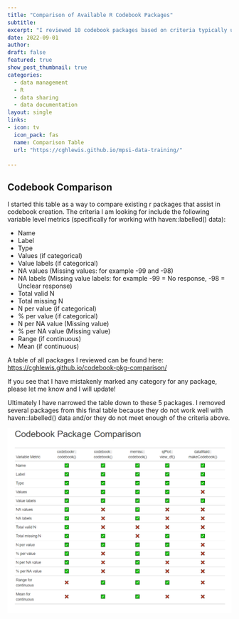 ```yaml
---
title: "Comparison of Available R Codebook Packages"
subtitle: 
excerpt: "I reviewed 10 codebook packages based on criteria typically useful in creating a codebook for purposes such as data sharing and created a table to compare each packages functionality."
date: 2022-09-01 
author:
draft: false
featured: true
show_post_thumbnail: true
categories:
  - data management
  - R
  - data sharing
  - data documentation
layout: single
links:
- icon: tv
  icon_pack: fas
  name: Comparison Table
  url: "https://cghlewis.github.io/mpsi-data-training/"

---
```


## Codebook Comparison

I started this table as a way to compare existing r packages that assist in codebook creation. The criteria I am looking for include the following variable level metrics (specifically for working with haven::labelled() data):

+ Name
+ Label
+ Type
+ Values (if categorical)
+ Value labels (if categorical)
+ NA values (Missing values: for example -99 and -98)
+ NA labels (Missing value labels: for example -99 = No response, -98 = Unclear response)
+ Total valid N
+ Total missing N
+ N per value (if categorical)
+ % per value (if categorical)
+ N per NA value (Missing value)
+ % per NA value (Missing value)
+ Range (if continuous)
+ Mean (if continuous)

A table of all packages I reviewed can be found here: https://cghlewis.github.io/codebook-pkg-comparison/

If you see that I have mistakenly marked any category for any package, please let me know and I will update!

Ultimately I have narrowed the table down to these 5 packages. I removed several packages from this final table because they do not work well with haven::labelled() data and/or they do not meet enough of the criteria above.

![](comparison_featured.PNG)
